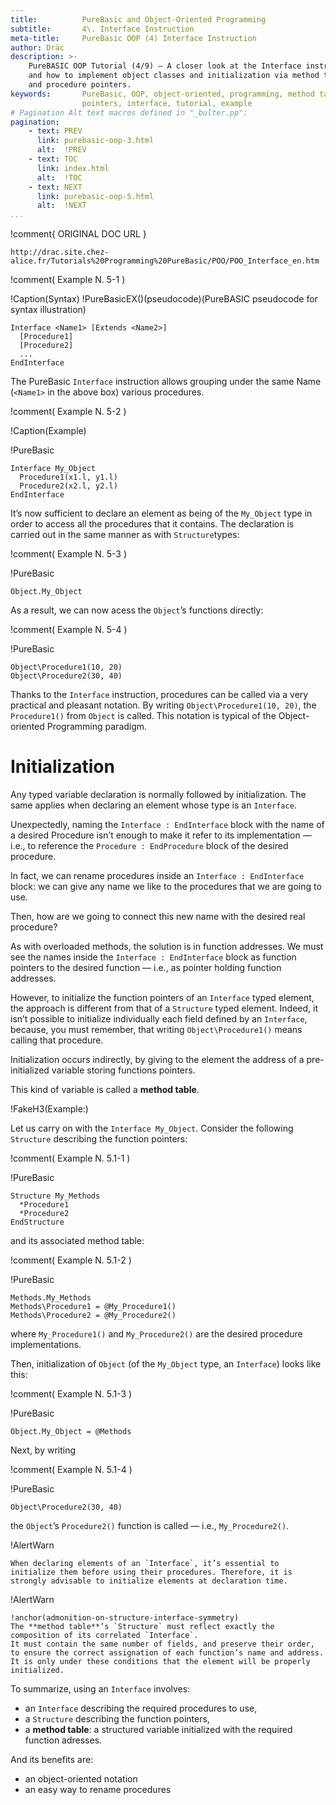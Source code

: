 ```yaml
---
title:          PureBasic and Object-Oriented Programming
subtitle:       4\. Interface Instruction
meta-title:     PureBasic OOP (4) Interface Instruction
author: Dräc
description: >-
    PureBASIC OOP Tutorial (4/9) — A closer look at the Interface instruction
    and how to implement object classes and initialization via method tables
    and procedure pointers.
keywords:       PureBasic, OOP, object-oriented, programming, method table,
                pointers, interface, tutorial, example
# Pagination Alt text macros defined in "_bulter.pp":
pagination:
    - text: PREV
      link: purebasic-oop-3.html
      alt:  !PREV
    - text: TOC
      link: index.html
      alt:  !TOC 
    - text: NEXT
      link: purebasic-oop-5.html
      alt:  !NEXT
...
```


!comment{   ORIGINAL DOC URL   }
~~~~~~~~~~~~~~~~~~~~~~~~~~~~~~~~~~~~~~~~~~~~~~~~~~~~~~~~~~~~~~~~~~~~~~~~
http://drac.site.chez-alice.fr/Tutorials%20Programming%20PureBasic/POO/POO_Interface_en.htm
~~~~~~~~~~~~~~~~~~~~~~~~~~~~~~~~~~~~~~~~~~~~~~~~~~~~~~~~~~~~~~~~~~~~~~~~

!comment( Example N. 5-1 )

!Caption(Syntax)
!PureBasicEX()(pseudocode)(PureBASIC pseudocode for syntax illustration)
~~~~~~~~~~~~~~~~~~~~~~~~~~~~~~~~~~~~~~~~~~~~~~~~~~~~~~~~~~~~~~~~~~~~~~~~
Interface <Name1> [Extends <Name2>]
  [Procedure1]
  [Procedure2]
  ...
EndInterface
~~~~~~~~~~~~~~~~~~~~~~~~~~~~~~~~~~~~~~~~~~~~~~~~~~~~~~~~~~~~~~~~~~~~~~~~


The PureBasic `Interface` instruction allows grouping under the same Name (`<Name1>` in the above box) various procedures.

!comment( Example N. 5-2 )

!Caption(Example)

!PureBasic
~~~~~~~~~~~~~~~~~~~~~~~~~~~~~~~~~~~~~~~~~~~~~~~~~~~~~~~~~~~~~~~~~~~~~~~~
Interface My_Object
  Procedure1(x1.l, y1.l)
  Procedure2(x2.l, y2.l)
EndInterface
~~~~~~~~~~~~~~~~~~~~~~~~~~~~~~~~~~~~~~~~~~~~~~~~~~~~~~~~~~~~~~~~~~~~~~~~


It’s now sufficient to declare an element as being of the `My_Object` type in order to access all the procedures that it contains. The declaration is carried out in the same manner as with `Structure`types:

!comment( Example N. 5-3 )

!PureBasic
~~~~~~~~~~~~~~~~~~~~~~~~~~~~~~~~~~~~~~~~~~~~~~~~~~~~~~~~~~~~~~~~~~~~~~~~
Object.My_Object
~~~~~~~~~~~~~~~~~~~~~~~~~~~~~~~~~~~~~~~~~~~~~~~~~~~~~~~~~~~~~~~~~~~~~~~~


As a result, we can now acess the `Object`’s functions directly:

!comment( Example N. 5-4 )

!PureBasic
~~~~~~~~~~~~~~~~~~~~~~~~~~~~~~~~~~~~~~~~~~~~~~~~~~~~~~~~~~~~~~~~~~~~~~~~
Object\Procedure1(10, 20)
Object\Procedure2(30, 40)
~~~~~~~~~~~~~~~~~~~~~~~~~~~~~~~~~~~~~~~~~~~~~~~~~~~~~~~~~~~~~~~~~~~~~~~~


Thanks to the `Interface` instruction, procedures can be called via a very practical and pleasant notation.
By writing `Object\Procedure1(10, 20)`, the `Procedure1()` from `Object` is called.
This notation is typical of the Object-oriented Programming paradigm.

# Initialization

Any typed variable declaration is normally followed by initialization. The same applies when declaring an element whose type is an `Interface`.

Unexpectedly, naming the `Interface : EndInterface` block with the name of a desired Procedure isn’t enough to make it refer to its implementation — i.e., to reference the `Procedure : EndProcedure` block of the desired procedure.

In fact, we can rename procedures inside an `Interface : EndInterface` block: we can give any name we like to the procedures that we are going to use.

Then, how are we going to connect this new name with the desired real procedure?

As with overloaded methods, the solution is in function addresses.
We must see the names inside the `Interface : EndInterface` block as function pointers to the desired function — i.e., as pointer holding function addresses.

However, to initialize the function pointers of an `Interface` typed element, the approach is different from that of a `Structure` typed element.
Indeed, it isn’t possible to initialize individually each field defined by an `Interface`, because, you must remember, that writing `Object\Procedure1()` means calling that procedure.

Initialization occurs indirectly, by giving to the element the address of a pre-initialized variable storing functions pointers.

This kind of variable is called a **method table**.

!FakeH3(Example:)

Let us carry on with the `Interface My_Object`.
Consider the following `Structure` describing the function pointers:

!comment( Example N. 5.1-1 )

!PureBasic
~~~~~~~~~~~~~~~~~~~~~~~~~~~~~~~~~~~~~~~~~~~~~~~~~~~~~~~~~~~~~~~~~~~~~~~~
Structure My_Methods
  *Procedure1
  *Procedure2
EndStructure
~~~~~~~~~~~~~~~~~~~~~~~~~~~~~~~~~~~~~~~~~~~~~~~~~~~~~~~~~~~~~~~~~~~~~~~~


and its associated method table:

!comment( Example N. 5.1-2 )

!PureBasic
~~~~~~~~~~~~~~~~~~~~~~~~~~~~~~~~~~~~~~~~~~~~~~~~~~~~~~~~~~~~~~~~~~~~~~~~
Methods.My_Methods
Methods\Procedure1 = @My_Procedure1()
Methods\Procedure2 = @My_Procedure2()
~~~~~~~~~~~~~~~~~~~~~~~~~~~~~~~~~~~~~~~~~~~~~~~~~~~~~~~~~~~~~~~~~~~~~~~~


where `My_Procedure1()` and `My_Procedure2()` are the desired procedure implementations.

Then, initialization of `Object` (of the `My_Object` type, an `Interface`) looks like this:

!comment( Example N. 5.1-3 )

!PureBasic
~~~~~~~~~~~~~~~~~~~~~~~~~~~~~~~~~~~~~~~~~~~~~~~~~~~~~~~~~~~~~~~~~~~~~~~~
Object.My_Object = @Methods
~~~~~~~~~~~~~~~~~~~~~~~~~~~~~~~~~~~~~~~~~~~~~~~~~~~~~~~~~~~~~~~~~~~~~~~~


Next, by writing

!comment( Example N. 5.1-4 )

!PureBasic
~~~~~~~~~~~~~~~~~~~~~~~~~~~~~~~~~~~~~~~~~~~~~~~~~~~~~~~~~~~~~~~~~~~~~~~~
Object\Procedure2(30, 40)
~~~~~~~~~~~~~~~~~~~~~~~~~~~~~~~~~~~~~~~~~~~~~~~~~~~~~~~~~~~~~~~~~~~~~~~~


the `Object`’s `Procedure2()` function is called — i.e., `My_Procedure2()`.

!AlertWarn
~~~~~~~~~~~~~~~~~~~~~~~~~~~~~~~~~~~~~~~~~~~~~~~~~~~~~~~~~~~~~~~~~~~~~~~~~~~~~~~
When declaring elements of an `Interface`, it’s essential to initialize them before using their procedures. Therefore, it is strongly advisable to initialize elements at declaration time.
~~~~~~~~~~~~~~~~~~~~~~~~~~~~~~~~~~~~~~~~~~~~~~~~~~~~~~~~~~~~~~~~~~~~~~~~~~~~~~~


!AlertWarn
~~~~~~~~~~~~~~~~~~~~~~~~~~~~~~~~~~~~~~~~~~~~~~~~~~~~~~~~~~~~~~~~~~~~~~~~~~~~~~~
!anchor(admonition-on-structure-interface-symmetry)
The **method table**’s `Structure` must reflect exactly the composition of its correlated `Interface`.
It must contain the same number of fields, and preserve their order, to ensure the correct assignation of each function’s name and address.
It is only under these conditions that the element will be properly initialized.
~~~~~~~~~~~~~~~~~~~~~~~~~~~~~~~~~~~~~~~~~~~~~~~~~~~~~~~~~~~~~~~~~~~~~~~~~~~~~~~


To summarize, using an `Interface` involves:

* an `Interface` describing the required procedures to use,
* a `Structure` describing the function pointers,
* a **method table**: a structured variable initialized with the required function adresses.

And its benefits are:

* an object-oriented notation
* an easy way to rename procedures
